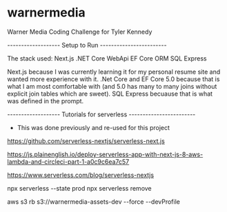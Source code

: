 # warnermedia

Warner Media Coding Challenge for Tyler Kennedy

------------------- Setup to Run ------------------------

The stack used:
Next.js
.NET Core WebApi
EF Core ORM
SQL Express

Next.js because I was currently learning it for my personal resume site and wanted more experience with it.
.Net Core and EF Core 5.0 because that is what I am most comfortable with (and 5.0 has many to many joins without explicit join tables which are sweet).
SQL Express becuause that is what was defined in the prompt.

------------------- Tutorials for serverless ------------------------

- This was done previously and re-used for this project

https://github.com/serverless-nextjs/serverless-next.js

https://js.plainenglish.io/deploy-serverless-app-with-next-js-8-aws-lambda-and-circleci-part-1-a0c9c6ea7c57

https://www.serverless.com/blog/serverless-nextjs

npx serverless --state prod
npx serverless remove

aws s3 rb s3://warnermedia-assets-dev --force --devProfile
